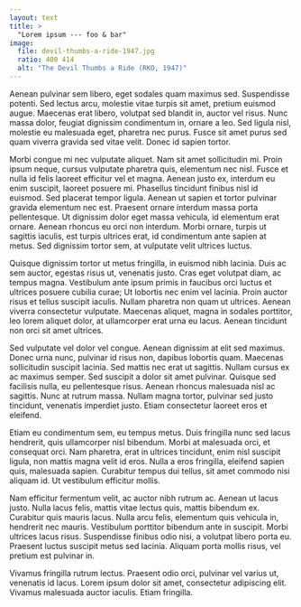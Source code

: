 ```yaml
---
layout: text
title: >
  "Lorem ipsum --- foo & bar"
image:
  file: devil-thumbs-a-ride-1947.jpg
  ratio: 400 414
  alt: "The Devil Thumbs a Ride (RKO, 1947)"
---
```


Aenean pulvinar sem libero, eget sodales quam maximus sed. Suspendisse potenti. Sed lectus arcu, molestie vitae turpis sit amet, pretium euismod augue. Maecenas erat libero, volutpat sed blandit in, auctor vel risus. Nunc massa dolor, feugiat dignissim condimentum in, ornare a leo. Sed ligula nisl, molestie eu malesuada eget, pharetra nec purus. Fusce sit amet purus sed quam viverra gravida sed vitae velit. Donec id sapien tortor.

Morbi congue mi nec vulputate aliquet. Nam sit amet sollicitudin mi. Proin ipsum neque, cursus vulputate pharetra quis, elementum nec nisl. Fusce et nulla id felis laoreet efficitur vel et magna. Aenean justo ex, interdum eu enim suscipit, laoreet posuere mi. Phasellus tincidunt finibus nisl id euismod. Sed placerat tempor ligula. Aenean ut sapien et tortor pulvinar gravida elementum nec est. Praesent ornare interdum massa porta pellentesque. Ut dignissim dolor eget massa vehicula, id elementum erat ornare. Aenean rhoncus eu orci non interdum. Morbi ornare, turpis ut sagittis iaculis, est turpis ultrices erat, id condimentum ante sapien at metus. Sed dignissim tortor sem, at vulputate velit ultrices luctus.

Quisque dignissim tortor ut metus fringilla, in euismod nibh lacinia. Duis ac sem auctor, egestas risus ut, venenatis justo. Cras eget volutpat diam, ac tempus magna. Vestibulum ante ipsum primis in faucibus orci luctus et ultrices posuere cubilia curae; Ut lobortis nec enim vel lacinia. Proin auctor risus et tellus suscipit iaculis. Nullam pharetra non quam ut ultrices. Aenean viverra consectetur vulputate. Maecenas aliquet, magna in sodales porttitor, leo lorem aliquet dolor, at ullamcorper erat urna eu lacus. Aenean tincidunt non orci sit amet ultrices.

Sed vulputate vel dolor vel congue. Aenean dignissim at elit sed maximus. Donec urna nunc, pulvinar id risus non, dapibus lobortis quam. Maecenas sollicitudin suscipit lacinia. Sed mattis nec erat ut sagittis. Nullam cursus ex ac maximus semper. Sed suscipit a dolor sit amet pulvinar. Quisque sed facilisis nulla, eu pellentesque risus. Aenean rhoncus malesuada nisl ac sagittis. Nunc at rutrum massa. Nullam magna tortor, pulvinar sed justo tincidunt, venenatis imperdiet justo. Etiam consectetur laoreet eros et eleifend.

Etiam eu condimentum sem, eu tempus metus. Duis fringilla nunc sed lacus hendrerit, quis ullamcorper nisl bibendum. Morbi at malesuada orci, et consequat orci. Nam pharetra, erat in ultrices tincidunt, enim nisl suscipit ligula, non mattis magna velit id eros. Nulla a eros fringilla, eleifend sapien quis, malesuada sapien. Curabitur tempus dui tellus, sit amet commodo nisi aliquam id. Ut vestibulum efficitur mollis.

Nam efficitur fermentum velit, ac auctor nibh rutrum ac. Aenean ut lacus justo. Nulla lacus felis, mattis vitae lectus quis, mattis bibendum ex. Curabitur quis mauris lacus. Nulla arcu felis, elementum quis vehicula in, hendrerit nec mauris. Vestibulum porttitor bibendum ante in suscipit. Morbi ultrices lacus risus. Suspendisse finibus odio nisi, a volutpat libero porta eu. Praesent luctus suscipit metus sed lacinia. Aliquam porta mollis risus, vel pretium est pulvinar in.

Vivamus fringilla rutrum lectus. Praesent odio orci, pulvinar vel varius ut, venenatis id lacus. Lorem ipsum dolor sit amet, consectetur adipiscing elit. Vivamus malesuada auctor iaculis. Etiam fringilla.